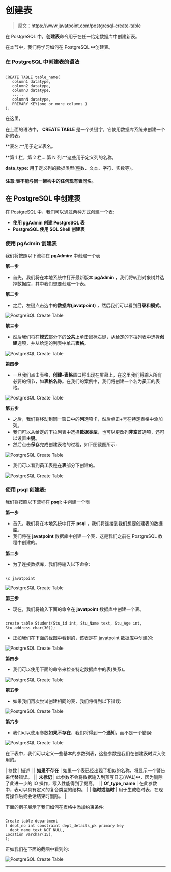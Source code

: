 # 创建表

> 原文：<https://www.javatpoint.com/postgresql-create-table>

在 PostgreSQL 中，**创建表**命令用于在任一给定数据库中创建新表。

在本节中，我们将学习如何在 PostgreSQL 中创建表。

### 在 PostgreSQL 中创建表的语法

```

CREATE TABLE table_name(  
   column1 datatype,  
   column2 datatype,  
   column3 datatype,  
   .....  
   columnN datatype,  
   PRIMARY KEY(one or more columns )  
);  

```

在这里，

在上面的语法中， **CREATE TABLE** 是一个关键字，它使用数据库系统来创建一个新的表。

**表名:**用于定义表名。

**第 1 栏，第 2 栏....第 N 列:**这些用于定义列的名称。

**data_type:** 用于定义列的数据类型(整数、文本、字符、实数等)。

#### 注意:表不能与同一架构中的任何现有表同名。

## 在 PostgreSQL 中创建表

在 [PostgreSQL](https://www.javatpoint.com/postgresql-tutorial) 中，我们可以通过两种方式创建一个表:

*   **使用 pgAdmin 创建 PostgreSQL 表**
*   **PostgreSQL 使用 SQL Shell 创建表**

### 使用 pgAdmin 创建表

我们将按照以下流程在 **pgAdmin:** 中创建一个表

**第一步**

*   首先，我们将在本地系统中打开最新版本 **pgAdmin** ，我们将转到对象树并选择数据库，其中我们想要创建一个表。

**第二步**

*   之后，左键点击选中的**数据库(javatpoint)** ，然后我们可以看到**目录和模式**。

![PostgreSQL Create Table](img/32b031e6db5c22caeb328580c3f8b118.png)

**第三步**

*   然后我们将在**模式**部分下的**公共**上单击鼠标右键，从给定的下拉列表中选择**创建**选项，并从给定的列表中单击**表格**。

![PostgreSQL Create Table](img/ac76415b157c1da8d675bf2a8fc2010d.png)

**第四步**

*   一旦我们点击表格，**创建-表格**窗口将出现在屏幕上，在这里我们将输入所有必要的细节，如**表格名称**。在我们的案例中，我们将创建一个名为**员工**的表格。

![PostgreSQL Create Table](img/4fe0e13d98d33d6e0a44db3789476664.png)

**第五步**

*   之后，我们将移动到同一窗口中的**列**选项卡，然后单击+号在特定表格中添加列。
*   我们可以从给定的下拉列表中选择**数据类型**，也可以更改列**非空**首选项，还可以设置**主键**。
*   然后点击**保存**完成创建表格的过程，如下图截图所示:

![PostgreSQL Create Table](img/9e8820cb8cfe1521f4ad407af1c81db0.png)

*   我们可以看到**员工**表是在**表**部分下创建的。

![PostgreSQL Create Table](img/656b5b085db5bc4e54286d21b22ec548.png)

### 使用 psql 创建表:

我们将按照以下流程在 **psql:** 中创建一个表

**第一步**

*   首先，我们将在本地系统中打开 **psql** ，我们将连接到我们想要创建表的数据库。
*   我们将在 **javatpoint** 数据库中创建一个表，这是我们之前在 PostgreSQL 教程中创建的。

**第二步**

*   为了连接数据库，我们将输入以下命令:

```

\c javatpoint

```

![PostgreSQL Create Table](img/c244c94a3c1981ce9ecbd2cff7f7404f.png)

**第三步**

*   现在，我们将输入下面的命令在 **javatpoint** 数据库中创建一个表。

```

create table Student(Stu_id int, Stu_Name text, Stu_Age int, Stu_address char(30));

```

*   正如我们在下面的截图中看到的，该表是在 javatpoint 数据库中创建的:

![PostgreSQL Create Table](img/469a25964b37f4c72e8caaa6c4789be7.png)

**第四步**

*   我们可以使用下面的命令来检查特定数据库中的表(关系)。

![PostgreSQL Create Table](img/534f4977438b957325d1269868d0b648.png)

**第五步**

*   如果我们再次尝试创建相同的表，我们将得到以下错误:

![PostgreSQL Create Table](img/b0e95dcc16fab8cf893b259e7ab95c6b.png)

**第六步**

*   我们可以使用参数**如果不存在**，我们将得到一个**通知**，而不是一个错误:

![PostgreSQL Create Table](img/265dad9bbc279d55e281fd94b3a0715f.png)

在下表中，我们可以定义一些基本的参数列表，这些参数是我们在创建表时深入使用的。

| 参数 | 描述 |
| **如果不存在** | 如果一个表已经出现了相似的名称，将显示一个警告来代替错误。 |
| **未标记** | 此参数不会将数据输入到预写日志(WAL)中，因为删除了此进一步的 IO 操作，写入性能得到了提高。 |
| **Of_type_name** | 在此参数中，表可以具有定义的复合类型的结构。 |
| **临时或临时** | 用于生成临时表，在现有操作后或会话结束时删除。 |

下面的例子展示了我们如何在表格中添加约束条件:

```

Create table department
( dept_no int constraint dept_details_pk primary key 
  dept_name text NOT NULL,
Location varchar(15),
);

```

正如我们在下面的截图中看到的:

![PostgreSQL Create Table](img/1ab2d0c71b3e4c8e3c44bb0c5811d2de.png)

* * *